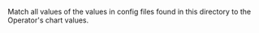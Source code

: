 Match all values of the values in config files found in this directory to the Operator's chart values.